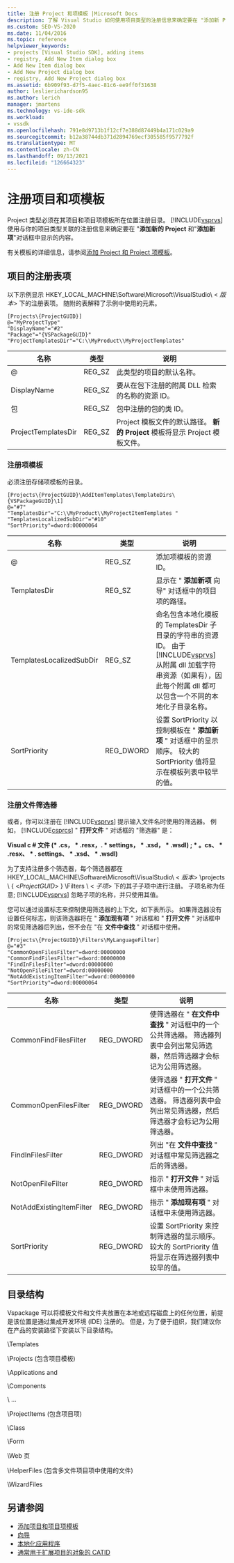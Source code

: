 ```yaml
---
title: 注册 Project 和项模板 |Microsoft Docs
description: 了解 Visual Studio 如何使用项目类型的注册信息来确定要在 "添加新 Project" 和 "添加新项" 对话框中显示的内容。
ms.custom: SEO-VS-2020
ms.date: 11/04/2016
ms.topic: reference
helpviewer_keywords:
- projects [Visual Studio SDK], adding items
- registry, Add New Item dialog box
- Add New Item dialog box
- Add New Project dialog box
- registry, Add New Project dialog box
ms.assetid: 6b909f93-d7f5-4aec-81c6-ee9ff0f31638
author: leslierichardson95
ms.author: lerich
manager: jmartens
ms.technology: vs-ide-sdk
ms.workload:
- vssdk
ms.openlocfilehash: 791e8d9713b1f12cf7e388d87449b4a171c029a9
ms.sourcegitcommit: b12a38744db371d2894769ecf305585f9577792f
ms.translationtype: MT
ms.contentlocale: zh-CN
ms.lasthandoff: 09/13/2021
ms.locfileid: "126664323"
---
```

# <a name="registering-project-and-item-templates"></a>注册项目和项模板
Project 类型必须在其项目和项目项模板所在位置注册目录。 [!INCLUDE[vsprvs](../../code-quality/includes/vsprvs_md.md)]使用与你的项目类型关联的注册信息来确定要在 "**添加新的 Project** 和"**添加新项**"对话框中显示的内容。

 有关模板的详细信息，请参阅[添加 Project 和 Project 项模板](../../extensibility/internals/adding-project-and-project-item-templates.md)。

## <a name="registry-entries-for-projects"></a>项目的注册表项
 以下示例显示 HKEY_LOCAL_MACHINE\Software\Microsoft\VisualStudio\\ < *版本*> 下的注册表项。 随附的表解释了示例中使用的元素。

```
[Projects\{ProjectGUID}]
@="MyProjectType"
"DisplayName"="#2"
"Package"="{VSPackageGUID}"
"ProjectTemplatesDir"="C:\\MyProduct\\MyProjectTemplates"
```

|名称|类型|说明|
|----------|----------|-----------------|
|@|REG_SZ|此类型的项目的默认名称。|
|DisplayName|REG_SZ|要从在包下注册的附属 DLL 检索的名称的资源 ID。|
|包|REG_SZ|包中注册的包的类 ID。|
|ProjectTemplatesDir|REG_SZ|Project 模板文件的默认路径。 **新的 Project** 模板将显示 Project 模板文件。|

### <a name="registering-item-templates"></a>注册项模板
 必须注册存储项模板的目录。

```
[Projects\{ProjectGUID}\AddItemTemplates\TemplateDirs\{VSPackageGUID}\1]
@="#7"
"TemplatesDir"="C:\\MyProduct\\MyProjectItemTemplates "
"TemplatesLocalizedSubDir"="#10"
"SortPriority"=dword:00000064
```

| 名称 | 类型 | 说明 |
|--------------------------|-----------| - |
| @ | REG_SZ | 添加项模板的资源 ID。 |
| TemplatesDir | REG_SZ | 显示在 " **添加新项** 向导" 对话框中的项目项的路径。 |
| TemplatesLocalizedSubDir | REG_SZ | 命名包含本地化模板的 TemplatesDir 子目录的字符串的资源 ID。 由于 [!INCLUDE[vsprvs](../../code-quality/includes/vsprvs_md.md)] 从附属 dll 加载字符串资源（如果有），因此每个附属 dll 都可以包含一个不同的本地化子目录名称。 |
| SortPriority | REG_DWORD | 设置 SortPriority 以控制模板在 " **添加新项** " 对话框中的显示顺序。 较大的 SortPriority 值将显示在模板列表中较早的值。 |

### <a name="registering-file-filters"></a>注册文件筛选器
 或者，你可以注册在 [!INCLUDE[vsprvs](../../code-quality/includes/vsprvs_md.md)] 提示输入文件名时使用的筛选器。 例如， [!INCLUDE[csprcs](../../data-tools/includes/csprcs_md.md)] " **打开文件** " 对话框的 "筛选器" 是：

 **Visual c # 文件 (\* .cs， \* .resx，. \* settings， \* .xsd， \* .wsdl) ; \* 。cs、 \* .resx、 \* . settings、 \* .xsd、 \* .wsdl)**

 为了支持注册多个筛选器，每个筛选器都在 HKEY_LOCAL_MACHINE\Software\Microsoft\VisualStudio\\ < *版本*> \projects \\ { \<*ProjectGUID*> } \Filters \\ < *子项*> 下的其子子项中进行注册。 子项名称为任意; [!INCLUDE[vsprvs](../../code-quality/includes/vsprvs_md.md)] 忽略子项的名称，并只使用其值。

 您可以通过设置标志来控制使用筛选器的上下文，如下表所示。 如果筛选器没有设置任何标志，则该筛选器将在 " **添加现有项** " 对话框和 " **打开文件** " 对话框中的常见筛选器后列出，但不会在 "在 **文件中查找** " 对话框中使用。

```
[Projects\{ProjectGUID}\Filters\MyLanguageFilter]
@="#3"
"CommonOpenFilesFilter"=dword:00000000
"CommonFindFilesFilter"=dword:00000000
"FindInFilesFilter"=dword:00000000
"NotOpenFileFilter"=dword:00000000
"NotAddExistingItemFilter"=dword:00000000
"SortPriority"=dword:00000064
```

|名称|类型|说明|
|----------|----------|-----------------|
|CommonFindFilesFilter|REG_DWORD|使筛选器在 " **在文件中查找** " 对话框中的一个公共筛选器。 筛选器列表中会列出常见筛选器，然后筛选器才会标记为公用筛选器。|
|CommonOpenFilesFilter|REG_DWORD|使筛选器 " **打开文件** " 对话框中的一个公共筛选器。 筛选器列表中会列出常见筛选器，然后筛选器才会标记为公用筛选器。|
|FindInFilesFilter|REG_DWORD|列出 "在 **文件中查找** " 对话框中常见筛选器之后的筛选器。|
|NotOpenFileFilter|REG_DWORD|指示 " **打开文件** " 对话框中未使用筛选器。|
|NotAddExistingItemFilter|REG_DWORD|指示 " **添加现有项** " 对话框中未使用筛选器。|
|SortPriority|REG_DWORD|设置 SortPriority 来控制筛选器的显示顺序。 较大的 SortPriority 值将显示在筛选器列表中较早的值。|

## <a name="directory-structure"></a>目录结构
 Vspackage 可以将模板文件和文件夹放置在本地或远程磁盘上的任何位置，前提是该位置是通过集成开发环境 (IDE) 注册的。 但是，为了便于组织，我们建议你在产品的安装路径下安装以下目录结构。

 \Templates

 \Projects (包含项目模板) 

 \Applications and

 \Components

 \ ...

 \ProjectItems (包含项目项) 

 \Class

 \Form

 \Web 页

 \HelperFiles (包含多文件项目项中使用的文件) 

 \WizardFiles

## <a name="see-also"></a>另请参阅

- [添加项目和项目项模板](../../extensibility/internals/adding-project-and-project-item-templates.md)
- [向导](../../extensibility/internals/wizards.md)
- [本地化应用程序](../../ide/globalizing-and-localizing-applications.md)
- [通常用于扩展项目的对象的 CATID](../../extensibility/internals/catids-for-objects-that-are-typically-used-to-extend-projects.md)
